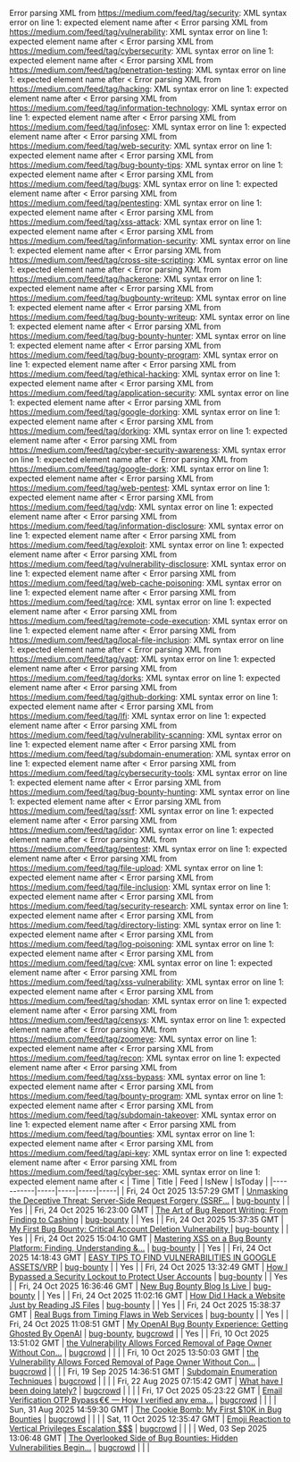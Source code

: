 Error parsing XML from https://medium.com/feed/tag/security: XML syntax error on line 1: expected element name after <
Error parsing XML from https://medium.com/feed/tag/vulnerability: XML syntax error on line 1: expected element name after <
Error parsing XML from https://medium.com/feed/tag/cybersecurity: XML syntax error on line 1: expected element name after <
Error parsing XML from https://medium.com/feed/tag/penetration-testing: XML syntax error on line 1: expected element name after <
Error parsing XML from https://medium.com/feed/tag/hacking: XML syntax error on line 1: expected element name after <
Error parsing XML from https://medium.com/feed/tag/information-technology: XML syntax error on line 1: expected element name after <
Error parsing XML from https://medium.com/feed/tag/infosec: XML syntax error on line 1: expected element name after <
Error parsing XML from https://medium.com/feed/tag/web-security: XML syntax error on line 1: expected element name after <
Error parsing XML from https://medium.com/feed/tag/bug-bounty-tips: XML syntax error on line 1: expected element name after <
Error parsing XML from https://medium.com/feed/tag/bugs: XML syntax error on line 1: expected element name after <
Error parsing XML from https://medium.com/feed/tag/pentesting: XML syntax error on line 1: expected element name after <
Error parsing XML from https://medium.com/feed/tag/xss-attack: XML syntax error on line 1: expected element name after <
Error parsing XML from https://medium.com/feed/tag/information-security: XML syntax error on line 1: expected element name after <
Error parsing XML from https://medium.com/feed/tag/cross-site-scripting: XML syntax error on line 1: expected element name after <
Error parsing XML from https://medium.com/feed/tag/hackerone: XML syntax error on line 1: expected element name after <
Error parsing XML from https://medium.com/feed/tag/bugbounty-writeup: XML syntax error on line 1: expected element name after <
Error parsing XML from https://medium.com/feed/tag/bug-bounty-writeup: XML syntax error on line 1: expected element name after <
Error parsing XML from https://medium.com/feed/tag/bug-bounty-hunter: XML syntax error on line 1: expected element name after <
Error parsing XML from https://medium.com/feed/tag/bug-bounty-program: XML syntax error on line 1: expected element name after <
Error parsing XML from https://medium.com/feed/tag/ethical-hacking: XML syntax error on line 1: expected element name after <
Error parsing XML from https://medium.com/feed/tag/application-security: XML syntax error on line 1: expected element name after <
Error parsing XML from https://medium.com/feed/tag/google-dorking: XML syntax error on line 1: expected element name after <
Error parsing XML from https://medium.com/feed/tag/dorking: XML syntax error on line 1: expected element name after <
Error parsing XML from https://medium.com/feed/tag/cyber-security-awareness: XML syntax error on line 1: expected element name after <
Error parsing XML from https://medium.com/feed/tag/google-dork: XML syntax error on line 1: expected element name after <
Error parsing XML from https://medium.com/feed/tag/web-pentest: XML syntax error on line 1: expected element name after <
Error parsing XML from https://medium.com/feed/tag/vdp: XML syntax error on line 1: expected element name after <
Error parsing XML from https://medium.com/feed/tag/information-disclosure: XML syntax error on line 1: expected element name after <
Error parsing XML from https://medium.com/feed/tag/exploit: XML syntax error on line 1: expected element name after <
Error parsing XML from https://medium.com/feed/tag/vulnerability-disclosure: XML syntax error on line 1: expected element name after <
Error parsing XML from https://medium.com/feed/tag/web-cache-poisoning: XML syntax error on line 1: expected element name after <
Error parsing XML from https://medium.com/feed/tag/rce: XML syntax error on line 1: expected element name after <
Error parsing XML from https://medium.com/feed/tag/remote-code-execution: XML syntax error on line 1: expected element name after <
Error parsing XML from https://medium.com/feed/tag/local-file-inclusion: XML syntax error on line 1: expected element name after <
Error parsing XML from https://medium.com/feed/tag/vapt: XML syntax error on line 1: expected element name after <
Error parsing XML from https://medium.com/feed/tag/dorks: XML syntax error on line 1: expected element name after <
Error parsing XML from https://medium.com/feed/tag/github-dorking: XML syntax error on line 1: expected element name after <
Error parsing XML from https://medium.com/feed/tag/lfi: XML syntax error on line 1: expected element name after <
Error parsing XML from https://medium.com/feed/tag/vulnerability-scanning: XML syntax error on line 1: expected element name after <
Error parsing XML from https://medium.com/feed/tag/subdomain-enumeration: XML syntax error on line 1: expected element name after <
Error parsing XML from https://medium.com/feed/tag/cybersecurity-tools: XML syntax error on line 1: expected element name after <
Error parsing XML from https://medium.com/feed/tag/bug-bounty-hunting: XML syntax error on line 1: expected element name after <
Error parsing XML from https://medium.com/feed/tag/ssrf: XML syntax error on line 1: expected element name after <
Error parsing XML from https://medium.com/feed/tag/idor: XML syntax error on line 1: expected element name after <
Error parsing XML from https://medium.com/feed/tag/pentest: XML syntax error on line 1: expected element name after <
Error parsing XML from https://medium.com/feed/tag/file-upload: XML syntax error on line 1: expected element name after <
Error parsing XML from https://medium.com/feed/tag/file-inclusion: XML syntax error on line 1: expected element name after <
Error parsing XML from https://medium.com/feed/tag/security-research: XML syntax error on line 1: expected element name after <
Error parsing XML from https://medium.com/feed/tag/directory-listing: XML syntax error on line 1: expected element name after <
Error parsing XML from https://medium.com/feed/tag/log-poisoning: XML syntax error on line 1: expected element name after <
Error parsing XML from https://medium.com/feed/tag/cve: XML syntax error on line 1: expected element name after <
Error parsing XML from https://medium.com/feed/tag/xss-vulnerability: XML syntax error on line 1: expected element name after <
Error parsing XML from https://medium.com/feed/tag/shodan: XML syntax error on line 1: expected element name after <
Error parsing XML from https://medium.com/feed/tag/censys: XML syntax error on line 1: expected element name after <
Error parsing XML from https://medium.com/feed/tag/zoomeye: XML syntax error on line 1: expected element name after <
Error parsing XML from https://medium.com/feed/tag/recon: XML syntax error on line 1: expected element name after <
Error parsing XML from https://medium.com/feed/tag/xss-bypass: XML syntax error on line 1: expected element name after <
Error parsing XML from https://medium.com/feed/tag/bounty-program: XML syntax error on line 1: expected element name after <
Error parsing XML from https://medium.com/feed/tag/subdomain-takeover: XML syntax error on line 1: expected element name after <
Error parsing XML from https://medium.com/feed/tag/bounties: XML syntax error on line 1: expected element name after <
Error parsing XML from https://medium.com/feed/tag/api-key: XML syntax error on line 1: expected element name after <
Error parsing XML from https://medium.com/feed/tag/cyber-sec: XML syntax error on line 1: expected element name after <
| Time | Title | Feed | IsNew | IsToday |
|-----------|-----|-----|-----|-----|
| Fri, 24 Oct 2025 13:57:29 GMT | [Unmasking the Deceptive Threat: Server-Side Request Forgery (SSRF...](https://freedium.cfd/https://medium.com/p/c2ab1385e8de) | [bug-bounty](https://medium.com/feed/tag/bug-bounty) |  | Yes |
| Fri, 24 Oct 2025 16:23:00 GMT | [The Art of Bug Report Writing: From Finding to Cashing](https://freedium.cfd/https://medium.com/p/df7e2452ff08) | [bug-bounty](https://medium.com/feed/tag/bug-bounty) |  | Yes |
| Fri, 24 Oct 2025 15:37:35 GMT | [My First Bug Bounty: Critical Account Deletion Vulnerability ](https://freedium.cfd/https://medium.com/p/cdfcedaea344) | [bug-bounty](https://medium.com/feed/tag/bug-bounty) |  | Yes |
| Fri, 24 Oct 2025 15:04:10 GMT | [ Mastering XSS on a Bug Bounty Platform: Finding, Understanding &...](https://freedium.cfd/https://medium.com/p/7a6693284091) | [bug-bounty](https://medium.com/feed/tag/bug-bounty) |  | Yes |
| Fri, 24 Oct 2025 14:18:43 GMT | [EASY TIPS TO FIND VULNERABILITIES IN GOOGLE ASSETS/VRP](https://freedium.cfd/https://medium.com/p/2179d559f1e6) | [bug-bounty](https://medium.com/feed/tag/bug-bounty) |  | Yes |
| Fri, 24 Oct 2025 13:32:49 GMT | [How I Bypassed a Security Lockout to Protect User Accounts](https://freedium.cfd/https://medium.com/p/0d2bfde94ffa) | [bug-bounty](https://medium.com/feed/tag/bug-bounty) |  | Yes |
| Fri, 24 Oct 2025 16:36:46 GMT | [New Bug Bounty Blog Is Live ](https://freedium.cfd/https://medium.com/p/58bab17d8530) | [bug-bounty](https://medium.com/feed/tag/bug-bounty) |  | Yes |
| Fri, 24 Oct 2025 11:02:16 GMT | [How Did I Hack a Website Just by Reading JS Files](https://freedium.cfd/https://medium.com/p/6d6a6a90aac1) | [bug-bounty](https://medium.com/feed/tag/bug-bounty) |  | Yes |
| Fri, 24 Oct 2025 15:38:37 GMT | [Real Bugs from Timing Flaws in Web Services](https://freedium.cfd/https://medium.com/p/89c885c4ac02) | [bug-bounty](https://medium.com/feed/tag/bug-bounty) |  | Yes |
| Fri, 24 Oct 2025 11:08:51 GMT | [My OpenAI Bug Bounty Experience: Getting Ghosted By OpenAI](https://freedium.cfd/https://medium.com/p/5f71d7cce19c) | [bug-bounty](https://medium.com/feed/tag/bug-bounty), [bugcrowd](https://medium.com/feed/tag/bugcrowd) |  | Yes |
| Fri, 10 Oct 2025 13:51:02 GMT | [the Vulnerability Allows Forced Removal of Page Owner Without Con...](https://freedium.cfd/https://medium.com/p/612662f3b715) | [bugcrowd](https://medium.com/feed/tag/bugcrowd) |  |  |
| Fri, 10 Oct 2025 13:50:03 GMT | [the Vulnerability Allows Forced Removal of Page Owner Without Con...](https://freedium.cfd/https://medium.com/p/59081543cab2) | [bugcrowd](https://medium.com/feed/tag/bugcrowd) |  |  |
| Fri, 19 Sep 2025 14:36:51 GMT | [Subdomain Enumeration Techniques](https://freedium.cfd/https://medium.com/p/94e3ae5348ef) | [bugcrowd](https://medium.com/feed/tag/bugcrowd) |  |  |
| Fri, 22 Aug 2025 07:15:42 GMT | [What have I been doing lately?](https://freedium.cfd/https://medium.com/p/713fd81b1018) | [bugcrowd](https://medium.com/feed/tag/bugcrowd) |  |  |
| Fri, 17 Oct 2025 05:23:22 GMT | [Email Verification OTP Bypass €€ — How I verified any ema...](https://freedium.cfd/https://medium.com/p/470cec0dbca5) | [bugcrowd](https://medium.com/feed/tag/bugcrowd) |  |  |
| Sun, 31 Aug 2025 14:59:30 GMT | [The Cookie Bomb: My First $10K in Bug Bounties](https://freedium.cfd/https://medium.com/p/f86cb22c37fa) | [bugcrowd](https://medium.com/feed/tag/bugcrowd) |  |  |
| Sat, 11 Oct 2025 12:35:47 GMT | [Emoji Reaction to Vertical Privileges Escalation $$$](https://freedium.cfd/https://medium.com/p/f6824436910a) | [bugcrowd](https://medium.com/feed/tag/bugcrowd) |  |  |
| Wed, 03 Sep 2025 13:06:48 GMT | [The Overlooked Side of Bug Bounties: Hidden Vulnerabilities Begin...](https://freedium.cfd/https://medium.com/p/71b0aacbc6c8) | [bugcrowd](https://medium.com/feed/tag/bugcrowd) |  |  |
